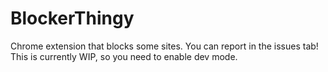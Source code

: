 # BlockerThingy
Chrome extension that blocks some sites. You can report in the issues tab!
This is currently WIP, so you need to enable dev mode.
